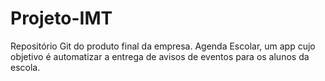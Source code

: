 # Projeto-IMT
Repositório Git do produto final da empresa.
Agenda Escolar, um app cujo objetivo é automatizar a entrega de avisos de eventos para os alunos da escola.
